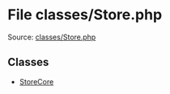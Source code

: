 File classes/Store.php
=========

Source: [classes/Store.php](https://github.com/PrestaShop/PrestaShop/blob/1.6.0.3/classes/Store.php)


Classes
-------

* [StoreCore](class.StoreCore.md)

